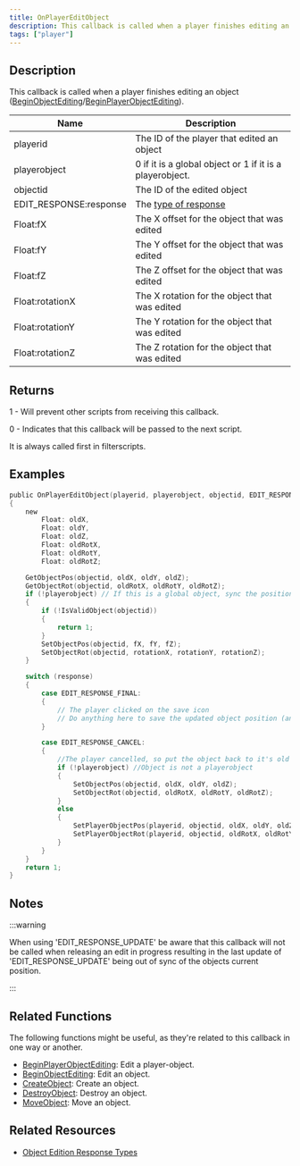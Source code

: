 ```yaml
---
title: OnPlayerEditObject
description: This callback is called when a player finishes editing an object (BeginObjectEditing/BeginPlayerObjectEditing).
tags: ["player"]
---
```


<VersionWarn name='callback' version='SA-MP 0.3e' />

## Description

This callback is called when a player finishes editing an object ([BeginObjectEditing](../functions/BeginObjectEditing)/[BeginPlayerObjectEditing](../functions/BeginPlayerObjectEditing)).

| Name                   | Description                                                     |
|------------------------|-----------------------------------------------------------------|
| playerid               | The ID of the player that edited an object                      |
| playerobject           | 0 if it is a global object or 1 if it is a playerobject.        |
| objectid               | The ID of the edited object                                     |
| EDIT_RESPONSE:response | The [type of response](../resources/objecteditionresponsetypes) |
| Float:fX               | The X offset for the object that was edited                     |
| Float:fY               | The Y offset for the object that was edited                     |
| Float:fZ               | The Z offset for the object that was edited                     |
| Float:rotationX        | The X rotation for the object that was edited                   |
| Float:rotationY        | The Y rotation for the object that was edited                   |
| Float:rotationZ        | The Z rotation for the object that was edited                   |

## Returns

1 - Will prevent other scripts from receiving this callback.

0 - Indicates that this callback will be passed to the next script.

It is always called first in filterscripts.

## Examples

```c
public OnPlayerEditObject(playerid, playerobject, objectid, EDIT_RESPONSE:response, Float:fX, Float:fY, Float:fZ, Float:rotationX, Float:rotationY, Float:rotationZ)
{
    new
        Float: oldX,
        Float: oldY,
        Float: oldZ,
        Float: oldRotX,
        Float: oldRotY,
        Float: oldRotZ;

    GetObjectPos(objectid, oldX, oldY, oldZ);
    GetObjectRot(objectid, oldRotX, oldRotY, oldRotZ);
    if (!playerobject) // If this is a global object, sync the position for other players
    {
        if (!IsValidObject(objectid))
        {
            return 1;
        }
        SetObjectPos(objectid, fX, fY, fZ);
        SetObjectRot(objectid, rotationX, rotationY, rotationZ);
    }

    switch (response)
    {
        case EDIT_RESPONSE_FINAL:
        {
            // The player clicked on the save icon
            // Do anything here to save the updated object position (and rotation)
        }

        case EDIT_RESPONSE_CANCEL:
        {
            //The player cancelled, so put the object back to it's old position
            if (!playerobject) //Object is not a playerobject
            {
                SetObjectPos(objectid, oldX, oldY, oldZ);
                SetObjectRot(objectid, oldRotX, oldRotY, oldRotZ);
            }
            else
            {
                SetPlayerObjectPos(playerid, objectid, oldX, oldY, oldZ);
                SetPlayerObjectRot(playerid, objectid, oldRotX, oldRotY, oldRotZ);
            }
        }
    }
    return 1;
}
```

## Notes

:::warning

When using 'EDIT_RESPONSE_UPDATE' be aware that this callback will not be called when releasing an edit in progress resulting in the last update of 'EDIT_RESPONSE_UPDATE' being out of sync of the objects current position.

:::

## Related Functions

The following functions might be useful, as they're related to this callback in one way or another. 

- [BeginPlayerObjectEditing](../functions/BeginPlayerObjectEditing): Edit a player-object.
- [BeginObjectEditing](../functions/BeginObjectEditing): Edit an object.
- [CreateObject](../functions/CreateObject): Create an object.
- [DestroyObject](../functions/DestroyObject): Destroy an object.
- [MoveObject](../functions/MoveObject): Move an object.

## Related Resources

- [Object Edition Response Types](../resources/objecteditionresponsetypes)
